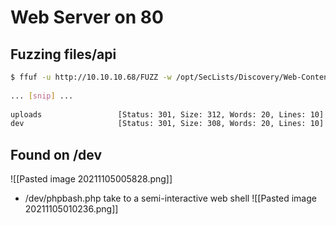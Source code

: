 # Web Server on 80

## Fuzzing files/api

```bash
$ ffuf -u http://10.10.10.68/FUZZ -w /opt/SecLists/Discovery/Web-Content/raft-small-words.txt -c -o ffuf.main                                                                        
                   
... [snip] ...                                                                                                                                        
                             
uploads                 [Status: 301, Size: 312, Words: 20, Lines: 10]                                                                                                                                                                                                                                        
dev                     [Status: 301, Size: 308, Words: 20, Lines: 10]                                                                                                                        
```

## Found on /dev
![[Pasted image 20211105005828.png]]

* /dev/phpbash.php  take to  a semi-interactive web shell
![[Pasted image 20211105010236.png]]

